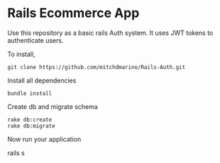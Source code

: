 # Rails Ecommerce App

Use this repository as a basic rails Auth system. It uses JWT tokens to authenticate users.

To install,

```
git clone https://github.com/mitchdmarino/Rails-Auth.git
```

Install all dependencies

```
bundle install
```

Create db and migrate schema

```
rake db:create
rake db:migrate
```

Now run your application

rails s
